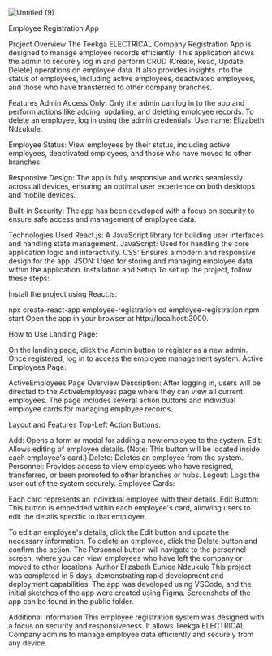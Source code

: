 ![Untitled (9)](https://github.com/user-attachments/assets/263d67f2-edf4-4bce-9ded-83693d178d25)

Employee Registration App

Project Overview
The Teekga ELECTRICAL Company Registration App is designed to manage employee records efficiently. This application allows the admin to securely log in and perform CRUD (Create, Read, Update, Delete) operations on employee data. It also provides insights into the status of employees, including active employees, deactivated employees, and those who have transferred to other company branches.

Features
Admin Access Only:
Only the admin can log in to the app and perform actions like adding, updating, and deleting employee records. To delete an employee, log in using the admin credentials:
Username: Elizabeth Ndzukule.

Employee Status:
View employees by their status, including active employees, deactivated employees, and those who have moved to other branches.

Responsive Design:
The app is fully responsive and works seamlessly across all devices, ensuring an optimal user experience on both desktops and mobile devices.

Built-in Security:
The app has been developed with a focus on security to ensure safe access and management of employee data.

Technologies Used
React.js: A JavaScript library for building user interfaces and handling state management.
JavaScript: Used for handling the core application logic and interactivity.
CSS: Ensures a modern and responsive design for the app.
JSON: Used for storing and managing employee data within the application.
Installation and Setup
To set up the project, follow these steps:

Install the project using React.js:

npx create-react-app employee-registration
cd employee-registration
npm start
Open the app in your browser at http://localhost:3000.

How to Use
Landing Page:

On the landing page, click the Admin button to register as a new admin.
Once registered, log in to access the employee management system.
Active Employees Page:

ActiveEmployees Page Overview
Description: After logging in, users will be directed to the ActiveEmployees page where they can view all current employees. The page includes several action buttons and individual employee cards for managing employee records.

Layout and Features
Top-Left Action Buttons:

Add: Opens a form or modal for adding a new employee to the system.
Edit: Allows editing of employee details. (Note: This button will be located inside each employee's card.)
Delete: Deletes an employee from the system.
Personnel: Provides access to view employees who have resigned, transferred, or been promoted to other branches or hubs.
Logout: Logs the user out of the system securely.
Employee Cards:

Each card represents an individual employee with their details.
Edit Button: This button is embedded within each employee's card, allowing users to edit the details specific to that employee.

To edit an employee's details, click the Edit button and update the necessary information.
To delete an employee, click the Delete button and confirm the action.
The Personnel button will navigate to the personnel screen, where you can view employees who have left the company or moved to other locations.
Author
Elizabeth Eunice Ndzukule
This project was completed in 5 days, demonstrating rapid development and deployment capabilities. The app was developed using VSCode, and the initial sketches of the app were created using Figma. Screenshots of the app can be found in the public folder.

Additional Information
This employee registration system was designed with a focus on security and responsiveness. It allows Teekga ELECTRICAL Company admins to manage employee data efficiently and securely from any device.
